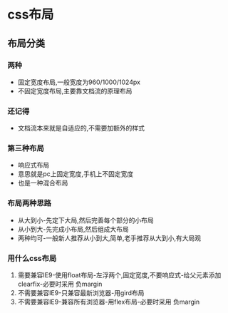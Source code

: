 # css布局
## 布局分类
### 两种
* 固定宽度布局,一般宽度为960/1000/1024px
* 不固定宽度布局,主要靠文档流的原理布局

### 还记得
* 文档流本来就是自适应的,不需要加额外的样式 

### 第三种布局
* 响应式布局
* 意思就是pc上固定宽度,手机上不固定宽度
* 也是一种混合布局

### 布局两种思路
* 从大到小-先定下大局,然后完善每个部分的小布局
* 从小到大-先完成小布局,然后组成大布局
* 两种均可-一般新人推荐从小到大,简单,老手推荐从大到小,有大局观

### 用什么css布局
1. 需要兼容IE9-使用float布局-左浮两个,固定宽度,不要响应式-给父元素添加clearfix-必要时采用 负margin
2. 不需要兼容IE9-只兼容最新浏览器-用gird布局
3. 不需要兼容IE9-兼容所有浏览器-用flex布局-必要时采用 负margin